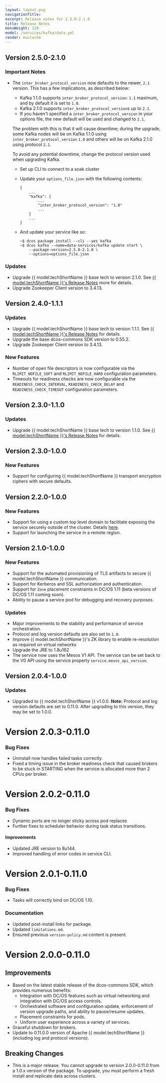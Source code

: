 ```yaml
---
layout: layout.pug
navigationTitle:
excerpt: Release notes for 2.5.0-2.1.0
title: Release Notes
menuWeight: 120
model: /services/kafka/data.yml
render: mustache
---
```


## Version 2.5.0-2.1.0

### Important Notes

* The `inter_broker_protocol_version` now defaults to the newer, `2.1` version. This has a few implications, as described below:

    - Kafka 1.1.0 supports `inter_broker_protocol_version`: `1.1` maximum, and by default it is set to `1.0`.
    - Kafka 2.1.0 supports `inter_broker_protocol_version`s up to `2.1`. 
    - If you haven't specified a `inter_broker_protocol_version` in your options file, the new default will be used and changed to `2.1`.

    The problem with this is that it will cause downtime;  during the upgrade, some Kafka nodes will be on Kafka 1.1.0 using `inter_broker_protocol_version` `1.0` and others will be on Kafka 2.1.0 using protocol `2.1`.

    To avoid any potential downtime, change the protocol version used when upgrading Kafka.

    - Set up CLI to connect to a soak cluster
    - Update your `options_file.json` with the following contents:
        ```
        {
            ...
            "kafka": {
                ...
                "inter_broker_protocol_version": "1.0"
                ...
            }
            ...
        }
        ```

    - And update your service like so:
       ```
       ~$ dcos package install --cli --yes kafka
       ~$ dcos kafka --name=data-services/kafka update start \
           --package-version=2.5.0-2.1.0 \
           --options=options_file.json
       ```

### Updates
- Upgrade {{ model.techShortName }} base tech to version 2.1.0. See [{{ model.techShortName }}'s Release Notes](https://kafka.apache.org/21/documentation.html#upgrade_210_notable) more for details.
- Upgrade Zookeeper Client version to 3.4.13.

## Version 2.4.0-1.1.1

### Updates
- Upgrade {{ model.techShortName }} base tech to version 1.1.1. See [{{ model.techShortName }}'s Release Notes](https://archive.apache.org/dist/kafka/1.1.1/RELEASE_NOTES.html) for details.
- Upgrade the base dcos-commons SDK version to 0.55.2.
- Upgrade Zookeeper Client version to 3.4.13.

### New Features
- Number of open file descriptors is now configurable via the `RLIMIT_NOFILE_SOFT` and `RLIMIT_NOFILE_HARD` configuration parameters.
- Timeouts for readiness checks are now configurable via the `READINESS_CHECK_INTERVAL`, `READINESS_CHECK_DELAY` and `READINESS_CHECK_TIMEOUT` configuration parameters.

## Version 2.3.0-1.1.0

### Updates
- Upgrade {{ model.techShortName }} base tech to version 1.1.0. See [{{ model.techShortName }}'s Release Notes](https://kafka.apache.org/11/documentation.html#upgrade_110_notable) for details.

## Version 2.3.0-1.0.0

### New Features
- Support for configuring {{ model.techShortName }} transport encryption ciphers with secure defaults.

## Version 2.2.0-1.0.0

### New Features
- Support for using a custom top level domain to facilitate exposing the service securely outside of the cluster. Details [here](/services/kafka/2.3.0-1.0.0/security/#securely-exposing-dcos-apache-kafka-outside-the-cluster).
- Support for launching the service in a remote region.

## Version 2.1.0-1.0.0

### New Features
- Support for the automated provisioning of TLS artifacts to secure {{ model.techShortName }} communication.
- Support for Kerberos and SSL authorization and authentication.
- Support for `Zone` placement constraints in DC/OS 1.11 (beta versions of DC/OS 1.11 coming soon).
- Ability to pause a service pod for debugging and recovery purposes.

### Updates
- Major improvements to the stability and performance of service orchestration.
- Protocol and log version defaults are also set to `1.0`.
- Improve {{ model.techShortName }}'s ZK library to enable re-resolution as required on virtual networks
- Upgrade the JRE to 1.8u162
- The service now uses the Mesos V1 API. The service can be set back to the V0 API using the service property `service.mesos_api_version`.

## Version 2.0.4-1.0.0

### Updates
- Upgraded to {{ model.techShortName }} v1.0.0. **Note:** Protocol and log version defaults are set to 0.11.0. After upgrading to this version, they may be set to 1.0.0.

# Version 2.0.3-0.11.0

### Bug Fixes
* Uninstall now handles failed tasks correctly.
* Fixed a timing issue in the broker readiness check that caused brokers to be stuck in STARTING when the service is allocated more than 2 CPUs per broker.

# Version 2.0.2-0.11.0

### Bug Fixes

- Dynamic ports are no longer sticky across pod replaces
- Further fixes to scheduler behavior during task status transitions.

#### Improvements

- Updated JRE version to 8u144.
- Improved handling of error codes in service CLI.

# Version 2.0.1-0.11.0

### Bug Fixes
* Tasks will correctly bind on DC/OS 1.10.

### Documentation
* Updated post-install links for package.
* Updated `limitations.md`.
* Ensured previous `version-policy.md` content is present.

# Version 2.0.0-0.11.0

## Improvements
- Based on the latest stable release of the dcos-commons SDK, which provides numerous benefits:
  - Integration with DC/OS features such as virtual networking and integration with DC/OS access controls.
  - Orchestrated software and configuration update, enforcement of version upgrade paths, and ability to pause/resume updates.
  - Placement constraints for pods.
  - Uniform user experience across a variety of services.
- Graceful shutdown for brokers.
- Update to 0.11.0.0 version of Apache {{ model.techShortName }} (including log and protocol versions).

## Breaking Changes
- This is a major release.  You cannot upgrade to version 2.0.0-0.11.0 from a 1.0.x version of the package. To upgrade, you must perform a fresh install and replicate data across clusters.
